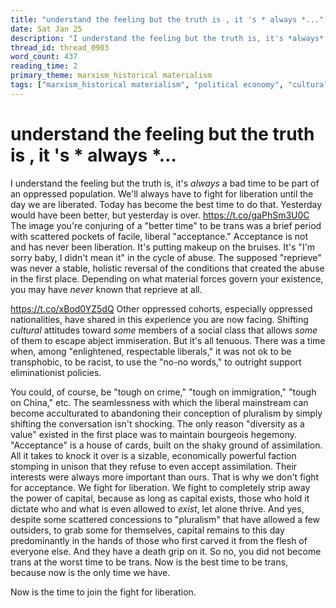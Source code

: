 ```yaml
---
title: "understand the feeling but the truth is , it 's * always *..."
date: Sat Jan 25
description: "I understand the feeling but the truth is, it's *always* a bad time to be part of an oppressed population."
thread_id: thread_0903
word_count: 437
reading_time: 2
primary_theme: marxism_historical materialism
tags: ["marxism_historical materialism", "political economy", "cultural criticism"]
---
```


# understand the feeling but the truth is , it 's * always *...

I understand the feeling but the truth is, it's *always* a bad time to be part of an oppressed population. We'll always have to fight for liberation until the day we are liberated. Today has become the best time to do that. Yesterday would have been better, but yesterday is over. https://t.co/gaPhSm3U0C The image you're conjuring of a "better time" to be trans was a brief period with scattered pockets of facile, liberal "acceptance." Acceptance is not and has never been liberation. It's putting makeup on the bruises. It's "I'm sorry baby, I didn't mean it" in the cycle of abuse. The supposed "reprieve" was never a stable, holistic reversal of the conditions that created the abuse in the first place. Depending on what material forces govern your existence, you may have *never* known that reprieve at all.

https://t.co/xBod0YZ5dQ Other oppressed cohorts, especially oppressed nationalities, have shared in this experience you are now facing. Shifting *cultural* attitudes toward *some* members of a social class that allows *some* of them to escape abject immiseration. But it's all tenuous. There was a time when, among "enlightened, respectable liberals," it was not ok to be transphobic, to be racist, to use the "no-no words," to outright support eliminationist policies.

You could, of course, be "tough on crime," "tough on immigration," "tough on China," etc. The seamlessness with which the liberal mainstream can become acculturated to abandoning their conception of pluralism by simply shifting the conversation isn't shocking. The only reason "diversity as a value" existed in the first place was to maintain bourgeois hegemony. "Acceptance" is a house of cards, built on the shaky ground of assimilation. All it takes to knock it over is a sizable, economically powerful faction stomping in unison that they refuse to even accept assimilation. Their interests were always more important than ours. That is why we don't fight for acceptance. We fight for liberation. We fight to completely strip away the power of capital, because as long as capital exists, those who hold it dictate who and what is even allowed to *exist*, let alone thrive. And yes, despite some scattered concessions to "pluralism" that have allowed a few outsiders, to grab some for themselves, capital remains to this day predominantly in the hands of those who first carved it from the flesh of everyone else. And they have a death grip on it. So no, you did not become trans at the worst time to be trans. Now is the best time to be trans, because now is the only time we have.

Now is the time to join the fight for liberation.